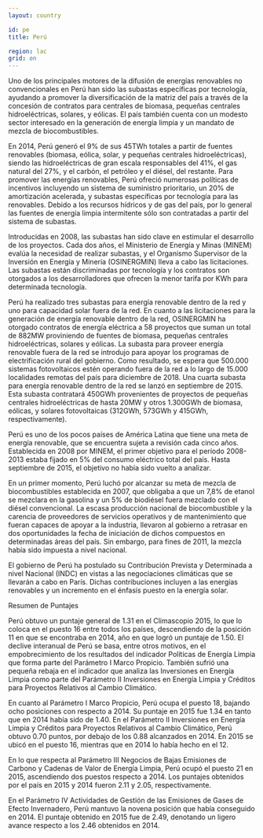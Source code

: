 ```yaml
---
layout: country

id: pe
title: Perú

region: lac
grid: on
---
```

Uno de los principales motores de la difusión de energías renovables no convencionales en Perú han sido las subastas específicas por tecnología, ayudando a promover la diversificación de la matriz del país a través de la concesión de contratos para centrales de biomasa, pequeñas centrales hidroeléctricas, solares, y eólicas. El país también cuenta con un modesto sector interesado en la generación de energía limpia y un mandato de mezcla de biocombustibles.

En 2014, Perú generó el 9% de sus 45TWh totales a partir de fuentes renovables (biomasa, eólica, solar, y pequeñas centrales hidroeléctricas), siendo las hidroeléctricas de gran escala responsables del 41%, el gas natural del 27%, y el carbón, el petróleo y el diésel, del restante. Para promover las energías renovables, Perú ofreció numerosas políticas de incentivos incluyendo un sistema de suministro prioritario, un 20% de amortización acelerada, y subastas específicas por tecnología para las renovables. Debido a los recursos hídricos y de gas del país, por lo general las fuentes de energía limpia intermitente sólo son contratadas a partir del sistema de subastas.

Introducidas en 2008, las subastas han sido clave en estimular el desarrollo de los proyectos. Cada dos años, el Ministerio de Energía y Minas (MINEM) evalúa la necesidad de realizar subastas, y el Organismo Supervisor de la Inversión en Energía y Minería (OSINERGMIN) lleva a cabo las licitaciones. Las subastas están discriminadas por tecnología y los contratos son otorgados a los desarrolladores que ofrecen la menor tarifa por KWh para determinada tecnología.

Perú ha realizado tres subastas para energía renovable dentro de la red y uno para capacidad solar fuera de la red. En cuanto a las licitaciones para la generación de energía renovable dentro de la red, OSINERGMIN ha otorgado contratos de energía eléctrica a 58 proyectos que suman un total de 882MW proviniendo de fuentes de biomasa, pequeñas centrales hidroeléctricas, solares y eólicas. La subasta para proveer energía renovable fuera de la red se introdujo para apoyar los programas de electrificación rural del gobierno. Como resultado, se espera que 500.000 sistemas fotovoltaicos estén operando fuera de la red  a lo largo de 15.000 localidades remotas del país para diciembre de 2018. Una cuarta subasta para energía renovable dentro de la red se lanzó en septiembre de 2015. Esta subasta contratará 450GWh provenientes de proyectos de pequeñas centrales hidroeléctricas de hasta 20MW y otros 1.300GWh de biomasa, eólicas, y solares fotovoltaicas (312GWh, 573GWh y 415GWh, respectivamente). 

Perú es uno de los pocos países de América Latina que tiene una meta de energía renovable, que se encuentra sujeta a revisión cada cinco años. Establecida en 2008 por MINEM, el primer objetivo para el período 2008-2013 estaba fijado en 5% del consumo eléctrico total del país. Hasta septiembre de 2015, el objetivo no había sido vuelto a analizar. 

En un primer momento, Perú luchó por alcanzar su meta de mezcla de biocombustibles establecida en 2007, que obligaba a que un 7,8% de etanol se mezclara en la gasolina y un 5% de biodiésel fuera mezclado con el diésel convencional. La escasa producción nacional de biocombustible y la carencia de proveedores de servicios operativos y de mantenimiento que fueran capaces de apoyar a la industria, llevaron al gobierno a retrasar en dos oportunidades la fecha de iniciación de dichos compuestos en determinadas áreas del país. Sin embargo, para fines de 2011, la mezcla había sido impuesta a nivel nacional.

El gobierno de Perú ha postulado su Contribución Prevista y Determinada a nivel Nacional (INDC) en vistas a las negociaciones climáticas que se llevarán a cabo en París. Dichas contribuciones incluyen a las energías renovables y un incremento en el énfasis puesto en la energía solar.

Resumen de Puntajes

Perú obtuvo un puntaje general de 1.31 en el Climascopio 2015, lo que lo coloca en el puesto 16 entre todos los países, descendiendo de la posición 11 en que se encontraba en 2014, año en que logró un puntaje de 1.50.
El declive interanual de Perú se basa, entre otros motivos, en el empobrecimiento de los resultados del indicador Políticas de Energía Limpia que forma parte del Parámetro I Marco Propicio. También sufrió una pequeña rebaja en el indicador que analiza las Inversiones en Energía Limpia como parte del Parámetro II Inversiones en Energía Limpia y Créditos para Proyectos Relativos al Cambio Climático.

En cuanto al Parámetro I Marco Propicio, Perú ocupa el puesto 18, bajando ocho posiciones con respecto a 2014. Su puntaje en 2015 fue 1.34 en tanto que en 2014 había sido de 1.40.
En el Parámetro II Inversiones en Energía Limpia y Créditos para Proyectos Relativos al Cambio Climático, Perú obtuvo 0.70 puntos, por debajo de los 0.88 alcanzados en 2014. En 2015 se ubicó en el puesto 16, mientras que en 2014 lo había hecho en el 12.

En lo que respecta al Parámetro III Negocios de Bajas Emisiones de Carbono y Cadenas de Valor de Energía Limpia, Perú ocupó el puesto 21 en 2015, ascendiendo dos puestos respecto a 2014. Los puntajes obtenidos por el país en 2015 y 2014 fueron 2.11 y 2.05, respectivamente.

En el Parámetro IV Actividades de Gestión de las Emisiones de Gases de Efecto Invernadero, Perú mantuvo la novena posición que había conseguido en 2014. El puntaje obtenido en 2015 fue de 2.49, denotando un ligero avance respecto a los 2.46 obtenidos en 2014.
